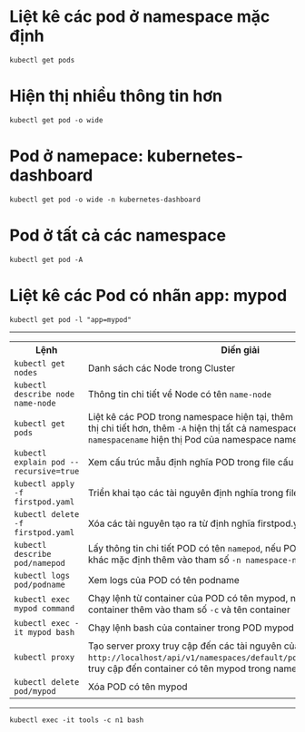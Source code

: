 # Liệt kê các pod ở namespace mặc định
```
kubectl get pods
```

# Hiện thị nhiều thông tin hơn
```
kubectl get pod -o wide
```

# Pod ở namepace: kubernetes-dashboard
```
kubectl get pod -o wide -n kubernetes-dashboard
```

# Pod ở tất cả các namespace
```
kubectl get pod -A
```

# Liệt kê các Pod có nhãn app: mypod
```
kubectl get pod -l "app=mypod"
```

-----
<table>
<tr>
    <th>Lệnh</th>
    <th>Diến giải</th>
</tr>
<tr>
    <td><code>kubectl get nodes</code></td>
    <td>Danh sách các Node trong Cluster</td>
</tr>
  <tr>
      <td><code>kubectl describe node name-node</code></td>
      <td>Thông tin chi tiết về Node có tên <code>name-node</code></td>
  </tr>

  <tr>
      <td><code>kubectl get pods</code></td>
      <td>Liệt kê các POD trong namespace hiện tại, thêm tham số <code>-o wide</code> hiện thị chi tiết hơn,
          thêm <code>-A</code> hiện thị tất cả namespace, thêm <code>-n namespacename</code> hiện thị Pod của namespace
          namespacename</td>
  </tr>

  <tr>
      <td><code>kubectl explain pod --recursive=true</code></td>
      <td>Xem cấu trúc mẫu định nghĩa POD trong file cấu hình yaml</td>
  </tr>

  <tr>
      <td><code>kubectl apply -f firstpod.yaml</code></td>
      <td>Triển khai tạo các tài nguyên định nghĩa trong file <code>firstpod.yaml</code></td>
  </tr>

  <tr>
      <td><code>kubectl delete -f firstpod.yaml</code></td>
      <td>Xóa các tài nguyên tạo ra từ định nghĩa firstpod.yaml</td>
  </tr>
  <tr>
      <td><code>kubectl describe pod/namepod</code></td>
      <td>Lấy thông tin chi tiết POD có tên <code>namepod</code>, nếu POD trong namespace khác mặc định
          thêm vào tham số <code>-n namespace-name</code></td>
  </tr>
  <tr>
      <td><code>kubectl logs pod/podname</code></td>
      <td>Xem logs của POD có tên podname</td>
  </tr>
  <tr>
      <td><code>kubectl exec mypod command</code></td>
      <td>Chạy lệnh từ container của POD có tên mypod,  nếu POD có nhiều container thêm vào tham số <code>-c</code>
          và tên container</td>
  </tr>


  <tr>
      <td><code>kubectl exec -it mypod bash</code></td>
      <td>Chạy lệnh bash của container trong POD mypod và gắn terminal</td>
  </tr>

  <tr>
      <td><code>kubectl proxy</code></td>
      <td>Tạo server proxy truy cập đến các tài nguyên của Cluster.
          <code>http://localhost/api/v1/namespaces/default/pods/mypod:8085/proxy/</code>,
          truy cập đến container có tên mypod trong namespace mặc định.
      </td>
  </tr>


  <tr>
      <td><code>kubectl delete pod/mypod</code></td>
      <td>Xóa POD có tên mypod</td>
  </tr>
   
</table>

-----

```
kubectl exec -it tools -c n1 bash
```
